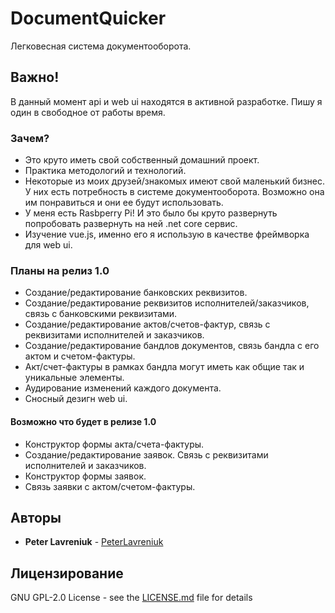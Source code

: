 # DocumentQuicker
Легковесная система документооборота. 

## Важно!
В данный момент api и web ui находятся в активной разработке. Пишу я один в свободное от работы время.

### Зачем?
- Это круто иметь свой собственный домашний проект.
- Практика методологий и технологий.
- Некоторые из моих друзей/знакомых имеют свой маленький бизнес. У них есть потребность в системе документооборота. Возможно она им понравиться и они ее будут использовать.
- У меня есть Rasbperry Pi! И это было бы круто развернуть попробовать развернуть на ней .net core сервис.
- Изучение vue.js, именно его я использую в качестве фреймворка для web ui.

### Планы на релиз 1.0
 - Создание/редактирование банковских реквизитов.
 - Создание/редактирование реквизитов исполнителей/заказчиков, связь с банковскими реквизитами.
 - Создание/редактирование актов/счетов-фактур, связь с реквизитами исполнителей и заказчиков.
 - Создание/редактирование бандлов документов, связь бандла с его актом и счетом-фактуры.
 - Акт/счет-фактуры в рамках бандла могут иметь как общие так и уникальные элементы.
 - Аудирование изменений каждого документа.
 - Сносный дезигн web ui.
 
#### Возможно что будет в релизе 1.0
- Конструктор формы акта/счета-фактуры.
- Создание/редактирование заявок. Связь с реквизитами исполнителей и заказчиков.
- Конструктор формы заявок.
- Связь заявки с актом/счетом-фактуры.

## Авторы
* **Peter Lavreniuk** - [PeterLavreniuk](https://github.com/PeterLavreniuk)

## Лицензирование
GNU GPL-2.0 License - see the [LICENSE.md](https://github.com/PeterLavreniuk/DocumentQuicker/blob/master/LICENSE) file for details
